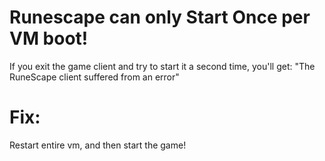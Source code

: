 # Runescape can only Start Once per VM boot!
If you exit the game client and try to start it a second time, you'll get: "The RuneScape client suffered from an error"

# Fix:
Restart entire vm, and then start the game!
